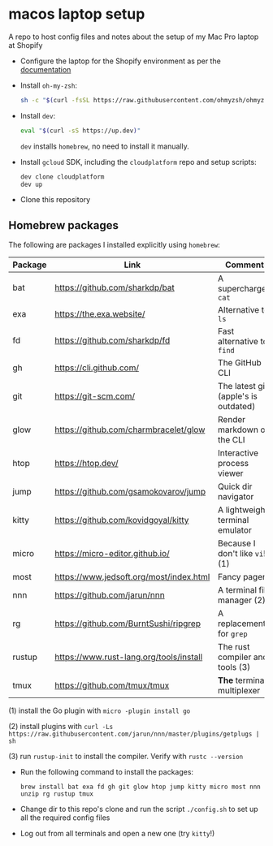 # macos laptop setup

A repo to host config files and notes about the setup of my Mac Pro laptop at Shopify

* Configure the laptop for the Shopify environment as per the [documentation](https://vault.shopify.io/pages/1859-MacOS-and-Setup)

* Install `oh-my-zsh`:
  ```sh
  sh -c "$(curl -fsSL https://raw.githubusercontent.com/ohmyzsh/ohmyzsh/master/tools/install.sh)"
  ```

* Install `dev`:
  ```sh
  eval "$(curl -sS https://up.dev)"
  ```

  `dev` installs `homebrew`, no need to install it manually.

* Install `gcloud` SDK, including the `cloudplatform` repo and setup scripts:
  ```sh
  dev clone cloudplatform
  dev up
  ```

* Clone this repository

 
## Homebrew packages

The following are packages I installed explicitly using `homebrew`:


| Package  | Link      | Comment    |
|----------|-----------|------------|
| bat      | https://github.com/sharkdp/bat  | A supercharged `cat` |
| exa      | https://the.exa.website/  | Alternative to `ls` |
| fd       | https://github.com/sharkdp/fd | Fast alternative to `find` |
| gh       | https://cli.github.com/ | The GitHub CLI |
| git      | https://git-scm.com/ | The latest git (apple's is outdated) |
| glow     | https://github.com/charmbracelet/glow | Render markdown on the CLI |
| htop     | https://htop.dev/ | Interactive process viewer |
| jump     | https://github.com/gsamokovarov/jump | Quick dir navigator |
| kitty    | https://github.com/kovidgoyal/kitty | A lightweight terminal emulator |
| micro    | https://micro-editor.github.io/ | Because I don't like `vi`! (1)|
| most     | https://www.jedsoft.org/most/index.html | Fancy pager |
| nnn      | https://github.com/jarun/nnn | A terminal file manager (2)|
| rg       | https://github.com/BurntSushi/ripgrep | A replacement for `grep` |
| rustup   | https://www.rust-lang.org/tools/install| The rust compiler and tools (3) |
| tmux     | https://github.com/tmux/tmux | **The** terminal multiplexer |

(1) install the Go plugin with
`micro -plugin install go`
  
(2) install plugins with 
`curl -Ls https://raw.githubusercontent.com/jarun/nnn/master/plugins/getplugs | sh`

(3) run `rustup-init` to install the compiler. Verify with `rustc --version`


* Run the following command to install the packages:
  ```
  brew install bat exa fd gh git glow htop jump kitty micro most nnn unzip rg rustup tmux
  ```

* Change dir to this repo's clone and run the script `./config.sh` to set up all the required config files

* Log out from all terminals and open a new one (try `kitty`!)
